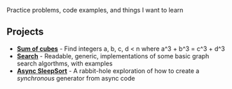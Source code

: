 Practice problems, code examples, and things I want to learn

## Projects
- [**Sum of cubes**](https://github.com/treharne/fun/blob/master/sum_of_cubes/sum_of_cubes.ipynb) - Find integers a, b, c, d < n where a^3 + b^3 = c^3 + d^3
- [**Search**](https://github.com/treharne/fun/blob/master/search/search.ipynb) - Readable, generic, implementations of some basic graph search algorthms, with examples
- [**Async SleepSort**](https://github.com/treharne/fun/blob/master/async_sleep_sort/async_sleep_sort.ipynb) - A rabbit-hole exploration of how to create a *synchronous* generator from async code
